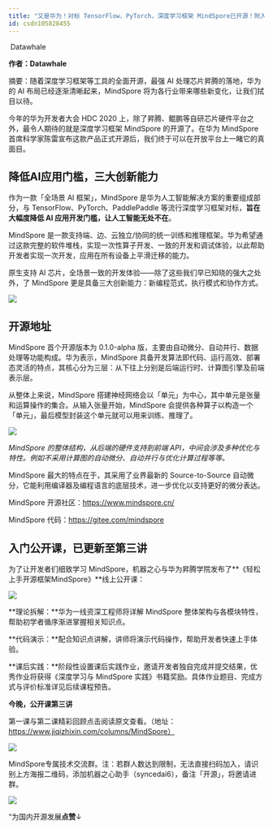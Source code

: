 ```yaml
---
title: "又是华为！对标 TensorFlow、PyTorch，深度学习框架 MindSpore已开源！附入手公开课..."
id: csdn105828455
---
```


 Datawhale 

**作者：Datawhale**

摘要：随着深度学习框架等工具的全面开源，最强 AI 处理芯片昇腾的落地，华为的 AI 布局已经逐渐清晰起来，MindSpore 将为各行业带来哪些新变化，让我们拭目以待。

今年的华为开发者大会 HDC 2020 上，除了昇腾、鲲鹏等自研芯片硬件平台之外，最令人期待的就是深度学习框架 MindSpore 的开源了。在华为 MindSpore 首席科学家陈雷宣布这款产品正式开源后，我们终于可以在开放平台上一睹它的真面目。

## 降低AI应用门槛，三大创新能力

作为一款「全场景 AI 框架」，MindSpore 是华为人工智能解决方案的重要组成部分，与 TensorFlow、PyTorch、PaddlePaddle 等流行深度学习框架对标，**旨在大幅度降低 AI 应用开发门槛，让人工智能无处不在**。

MindSpore 是一款支持端、边、云独立/协同的统一训练和推理框架。华为希望通过这款完整的软件堆栈，实现一次性算子开发、一致的开发和调试体验，以此帮助开发者实现一次开发，应用在所有设备上平滑迁移的能力。

原生支持 AI 芯片，全场景一致的开发体验——除了这些我们早已知晓的强大之处外，了 MindSpore 更是具备三大创新能力：新编程范式，执行模式和协作方式。

![](../img/189fbf42bb2b4039f122825d80d41ab8.png)

## 开源地址

MindSpore 首个开源版本为 0.1.0-alpha 版，主要由自动微分、自动并行、数据处理等功能构成。华为表示，MindSpore 具备开发算法即代码、运行高效、部署态灵活的特点，其核心分为三层：从下往上分别是后端运行时、计算图引擎及前端表示层。

从整体上来说，MindSpore 搭建神经网络会以「单元」为中心，其中单元是张量和运算操作的集合。从输入张量开始，MindSpore 会提供各种算子以构造一个「单元」，最后模型封装这个单元就可以用来训练、推理了。

![](../img/be9d3a59f7ed7a78084411b576963327.png)

*MindSpore 的整体结构，从后端的硬件支持到前端 API，中间会涉及多种优化与特性。例如不采用计算图的自动微分、自动并行与优化计算过程等等。*

MindSpore 最大的特点在于，其采用了业界最新的 Source-to-Source 自动微分，它能利用编译器及编程语言的底层技术，进一步优化以支持更好的微分表达。

MindSpore 开源社区：https://www.mindspore.cn/

MindSpore 代码：https://gitee.com/mindspore

## 入门公开课，已更新至第三讲

为了让开发者们细致学习 MindSpore，机器之心与华为昇腾学院发布了**《轻松上手开源框架MindSpore》**线上公开课：

![](../img/ba34c7a8eb80aba17eb281097eb6c324.png)

**理论拆解：**华为一线资深工程师将详解 MindSpore 整体架构与各模块特性，帮助初学者循序渐进掌握相关知识点。

**代码演示：**配合知识点讲解，讲师将演示代码操作，帮助开发者快速上手体验。

**课后实践：**阶段性设置课后实践作业，邀请开发者独自完成并提交结果，优秀作业将获得《深度学习与 MindSpore 实践》书籍奖励。具体作业题目、完成方式与评价标准详见后续课程预告。

**今晚，公开课第三讲**

第一课与第二课精彩回顾点击阅读原文查看。（地址：https://www.jiqizhixin.com/columns/MindSpore）

![](../img/4f0d49efbd90f6984dd8d3ee9632fb45.png)

MindSpore专属技术交流群。注：若群人数达到限制，无法直接扫码加入，请识别上方海报二维码，添加机器之心助手（syncedai6），备注「开源」，将邀请进群。

![](../img/3428217c6c02137c754a43f5f6c01c3a.png)

“为国内开源发展**点赞**↓